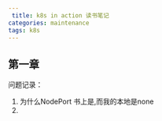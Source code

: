 ```yaml
---
 title: k8s in action 读书笔记
categories: maintenance
tags: k8s
---
```


## 第一章

问题记录：

1. 为什么NodePort 书上是<nodes>,而我的本地是none
2. 

